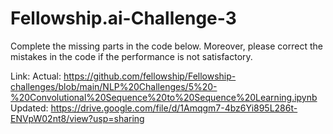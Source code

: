 # Fellowship.ai-Challenge-3
Complete the missing parts in the code below. Moreover, please correct the mistakes in the code if the performance is not satisfactory.

Link: 
Actual: https://github.com/fellowship/Fellowship-challenges/blob/main/NLP%20Challenges/5%20-%20Convolutional%20Sequence%20to%20Sequence%20Learning.ipynb
Updated: https://drive.google.com/file/d/1Amqgm7-4bz6Yi895L286t-ENVpW02nt8/view?usp=sharing
